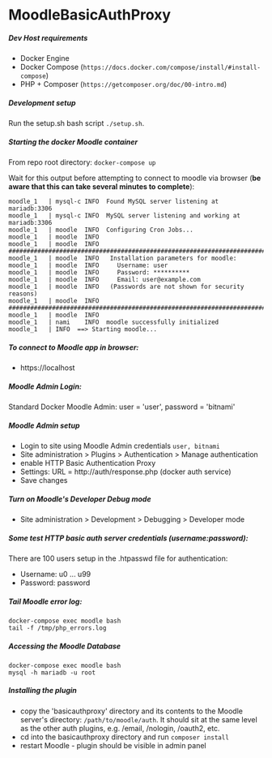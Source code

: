 # MoodleBasicAuthProxy

##### Dev Host requirements
* Docker Engine
* Docker Compose (`https://docs.docker.com/compose/install/#install-compose`)
* PHP + Composer (`https://getcomposer.org/doc/00-intro.md`)

##### Development setup
Run the setup.sh bash script `./setup.sh`.

##### Starting the docker Moodle container
From repo root directory: `docker-compose up`

Wait for this output before attempting to connect to moodle via browser 
(**be aware that this can take several minutes to complete**):
```
moodle_1   | mysql-c INFO  Found MySQL server listening at mariadb:3306
moodle_1   | mysql-c INFO  MySQL server listening and working at mariadb:3306
moodle_1   | moodle  INFO  Configuring Cron Jobs...
moodle_1   | moodle  INFO
moodle_1   | moodle  INFO  ########################################################################
moodle_1   | moodle  INFO   Installation parameters for moodle:
moodle_1   | moodle  INFO     Username: user
moodle_1   | moodle  INFO     Password: **********
moodle_1   | moodle  INFO     Email: user@example.com
moodle_1   | moodle  INFO   (Passwords are not shown for security reasons)
moodle_1   | moodle  INFO  ########################################################################
moodle_1   | moodle  INFO
moodle_1   | nami    INFO  moodle successfully initialized
moodle_1   | INFO  ==> Starting moodle... 
```
##### To connect to Moodle app in browser:
* https://localhost

##### Moodle Admin Login: 
Standard Docker Moodle Admin: user = 'user', password = 'bitnami'
     
##### Moodle Admin setup
* Login to site using Moodle Admin credentials `user, bitnami`
* Site administration > Plugins > Authentication > Manage authentication
* enable HTTP Basic Authentication Proxy
* Settings: URL = http://auth/response.php (docker auth service)
* Save changes

##### Turn on Moodle's Developer Debug mode
* Site administration > Development > Debugging > Developer mode

##### Some test HTTP basic auth server credentials (username:password):
There are 100 users setup in the .htpasswd file for authentication:
* Username: u0 ... u99
* Password: password

##### Tail Moodle error log:
```
docker-compose exec moodle bash
tail -f /tmp/php_errors.log
```

##### Accessing the Moodle Database
```
docker-compose exec moodle bash
mysql -h mariadb -u root
```

##### Installing the plugin
* copy the 'basicauthproxy' directory and its contents to the Moodle server's directory: `/path/to/moodle/auth`. 
It should sit at the same level as the other auth plugins, e.g. /email, /nologin, /oauth2, etc.
* cd into the basicauthproxy directory and run `composer install`
* restart Moodle - plugin should be visible in admin panel